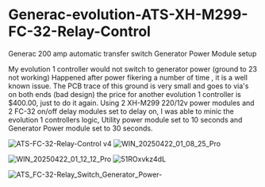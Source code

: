 # Generac-evolution-ATS-XH-M299-FC-32-Relay-Control
Generac 200 amp automatic transfer switch Generator Power Module setup

My evolution 1 controller would not switch to generator power (ground to 23 not working) Happened after power fikering a number of time , it is a well known issue.
The PCB trace of this ground is very small and goes to via's on both ends (bad design) the price for another evolution 1 controller is $400.00, just to do it again.
Using 2 XH-M299 220/12v power modules and 2 FC-32 on/off delay modules set to delay on, I was able to minic the evolution 1 controllers logic, Utility power module set to 10 seconds and Generator Power module set to 30 seconds.

![ATS-FC-32-Relay-Control v4](https://github.com/user-attachments/assets/3abfb17b-9f8a-4026-a115-d1582021d6ec)  ![WIN_20250422_01_08_25_Pro](https://github.com/user-attachments/assets/20ffee26-eafd-4610-b78d-db8d5a2627fb)

![WIN_20250422_01_12_12_Pro](https://github.com/user-attachments/assets/369115ee-e11c-4fcf-a166-cb95296c19f2)   ![51ROxvkz4dL](https://github.com/user-attachments/assets/3d673952-681c-48be-8f90-f028855c78bf)


![ATS_FC-32-Relay_Switch_Generator_Power-](https://github.com/user-attachments/assets/4a1990c6-3be6-4f06-b012-506aee4612ab)





